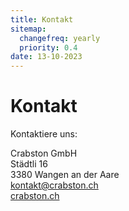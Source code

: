 ```yaml
---
title: Kontakt
sitemap:
  changefreq: yearly
  priority: 0.4
date: 13-10-2023
---
```


# Kontakt

Kontaktiere uns:

Crabston GmbH <br />
Städtli 16 <br />
3380 Wangen an der Aare <br />
[kontakt@crabston.ch](mailto:kontakt@crabston.ch) <br />
[crabston.ch](https://crabston.ch)
